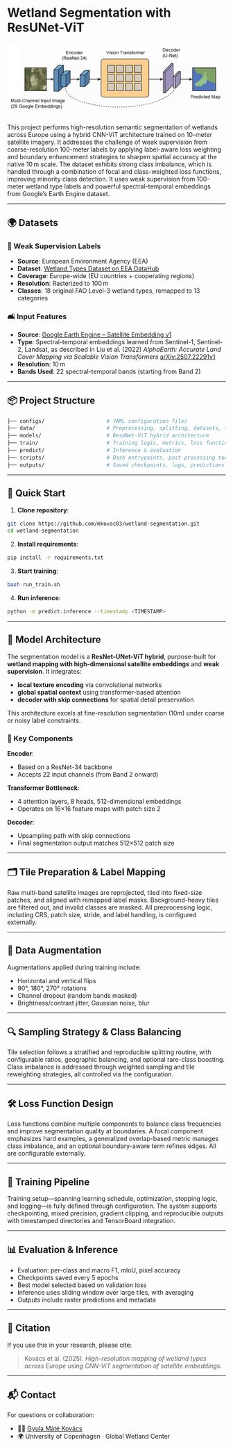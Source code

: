 # Wetland Segmentation with ResUNet-ViT

![Model Architecture](architecture.png)

This project performs high-resolution semantic segmentation of wetlands across Europe using a hybrid CNN-ViT architecture trained on 10-meter satellite imagery. It addresses the challenge of weak supervision from coarse-resolution 100-meter labels by applying label-aware loss weighting and boundary enhancement strategies to sharpen spatial accuracy at the native 10 m scale. The dataset exhibits strong class imbalance, which is handled through a combination of focal and class-weighted loss functions, improving minority class detection. It uses weak supervision from 100-meter wetland type labels and powerful spectral-temporal embeddings from Google’s Earth Engine dataset.

---

## 🌍 Datasets

### 🏣 Weak Supervision Labels

* **Source**: European Environment Agency (EEA)
* **Dataset**: [Wetland Types Dataset on EEA DataHub](https://www.eea.europa.eu/en/datahub/datahubitem-view/b9399908-557a-47a8-954a-958dabeaf1b6)
* **Coverage**: Europe-wide (EU countries + cooperating regions)
* **Resolution**: Rasterized to 100 m
* **Classes**: 18 original FAO Level-3 wetland types, remapped to 13 categories

### 🛋️ Input Features

* **Source**: [Google Earth Engine – Satellite Embedding v1](https://developers.google.com/earth-engine/datasets/catalog/GOOGLE_SATELLITE_EMBEDDING_V1_ANNUAL)
* **Type**: Spectral-temporal embeddings learned from Sentinel-1, Sentinel-2, Landsat, as described in Liu et al. (2022) *AlphaEarth: Accurate Land Cover Mapping via Scalable Vision Transformers* [arXiv:2507.22291v1](https://arxiv.org/abs/2507.22291)
* **Resolution**: 10 m
* **Bands Used**: 22 spectral-temporal bands (starting from Band 2)

---

## 📦 Project Structure

```bash
├── configs/                    # YAML configuration files
├── data/                       # Preprocessing, splitting, datasets, transforms
├── models/                     # ResUNet-ViT hybrid architecture
├── train/                      # Training logic, metrics, loss functions
├── predict/                    # Inference & evaluation
├── scripts/                    # Bash entrypoints, post-processing tools
├── outputs/                    # Saved checkpoints, logs, predictions
```

---

## 🚀 Quick Start

1. **Clone repository**:

```bash
git clone https://github.com/mkovac03/wetland-segmentation.git
cd wetland-segmentation
```

2. **Install requirements**:

```bash
pip install -r requirements.txt
```

3. **Start training**:

```bash
bash run_train.sh
```

4. **Run inference**:

```bash
python -m predict.inference --timestamp <TIMESTAMP>
```

---

## 🧠 Model Architecture

The segmentation model is a **ResNet-UNet-ViT hybrid**, purpose-built for **wetland mapping with high-dimensional satellite embeddings** and **weak supervision**. It integrates:

* **local texture encoding** via convolutional networks
* **global spatial context** using transformer-based attention
* **decoder with skip connections** for spatial detail preservation

This architecture excels at fine-resolution segmentation (10m) under coarse or noisy label constraints.

### 🔧 Key Components

**Encoder**:

* Based on a ResNet-34 backbone
* Accepts 22 input channels (from Band 2 onward)

**Transformer Bottleneck**:

* 4 attention layers, 8 heads, 512-dimensional embeddings
* Operates on 16×16 feature maps with patch size 2

**Decoder**:

* Upsampling path with skip connections
* Final segmentation output matches 512×512 patch size

---

## 🗂️ Tile Preparation & Label Mapping

Raw multi-band satellite images are reprojected, tiled into fixed-size patches, and aligned with remapped label masks. Background-heavy tiles are filtered out, and invalid classes are masked. All preprocessing logic, including CRS, patch size, stride, and label handling, is configured externally.

---

## 🧪 Data Augmentation

Augmentations applied during training include:

* Horizontal and vertical flips
* 90°, 180°, 270° rotations
* Channel dropout (random bands masked)
* Brightness/contrast jitter, Gaussian noise, blur

---

## 🔍 Sampling Strategy & Class Balancing

Tile selection follows a stratified and reproducible splitting routine, with configurable ratios, geographic balancing, and optional rare-class boosting. Class imbalance is addressed through weighted sampling and tile reweighting strategies, all controlled via the configuration.

---

## 🛠️ Loss Function Design

Loss functions combine multiple components to balance class frequencies and improve segmentation quality at boundaries. A focal component emphasizes hard examples, a generalized overlap-based metric manages class imbalance, and an optional boundary-aware term refines edges. All are configurable externally.

---

## 🚀 Training Pipeline

Training setup—spanning learning schedule, optimization, stopping logic, and logging—is fully defined through configuration. The system supports checkpointing, mixed precision, gradient clipping, and reproducible outputs with timestamped directories and TensorBoard integration.

---

## 📊 Evaluation & Inference

* Evaluation: per-class and macro F1, mIoU, pixel accuracy
* Checkpoints saved every 5 epochs
* Best model selected based on validation loss
* Inference uses sliding window over large tiles, with averaging
* Outputs include raster predictions and metadata

---

## 📍 Citation

If you use this in your research, please cite:

> Kovács et al. (2025). *High-resolution mapping of wetland types across Europe using CNN-ViT segmentation of satellite embeddings.*

---

## 📬 Contact

For questions or collaboration:

* 👨‍💻 [Gyula Máté Kovács](https://github.com/mkovac03)
* 🌍 University of Copenhagen · Global Wetland Center
